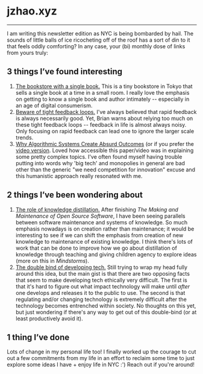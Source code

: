 # jzhao.xyz
---

I am writing this newsletter edition as NYC is being bombarded by hail. The sounds of little balls of ice ricocheting off of the roof has a sort of din to it that feels oddly comforting? In any case, your (bi) monthly dose of links from yours truly:

## 3 things I’ve found interesting

1. [The bookstore with a single book.](https://www.takram.com/projects/a-single-room-with-a-single-book-morioka-shoten/) This is a tiny bookstore in Tokyo that sells a single book at a time in a small room. I really love the emphasis on getting to know a single book and author intimately -- especially in an age of digital consumerism.
2. [Beware of tight feedback loops.](https://brianlui.dog/2020/05/10/beware-of-tight-feedback-loops/) I've always believed that rapid feedback is always necessarily good. Yet, Brian warns about relying too much on these tight feedback loops -- feedback in life is almost always noisy. Only focusing on rapid feedback can lead one to ignore the larger scale trends.
3. [Why Algorithmic Systems Create Absurd Outcomes](https://ali-alkhatib.com/papers/chi/utopia/utopia.pdf) (or if you prefer the [video version](https://www.youtube.com/watch?v=6KLAa62h1E0). Loved how accessible this paper/video was in explaining some pretty complex topics. I've often found myself having trouble putting into words why 'big tech' and monopolies in general are bad other than the generic "we need competition for innovation" excuse and this humanistic approach really resonated with me.

## 2 things I’ve been wondering about

1. [The role of knowledge distillation.](https://distill.pub/2017/research-debt/) After finishing *The Making and Maintenance of Open Source Software*, I have been seeing parallels between software maintenance and systems of knowledge. So much emphasis nowadays is on creation rather than maintenance; it would be interesting to see if we can shift the emphasis from creation of new knowledge to maintenance of existing knowledge. I think there's lots of work that can be done to improve how we go about distillation of knowledge through teaching and giving children agency to explore ideas (more on this in *Mindstorms*).
2. [The double bind of developing tech.](https://en.wikipedia.org/wiki/Collingridge_dilemma) Still trying to wrap my head fully around this idea, but the main gist is that there are two opposing facts that seem to make developing tech ethically very difficult. The first is that it's hard to figure out what impact technology will make until *after* one develops and releases it to the public to use. The second is that regulating and/or changing technology is extremely difficult after the technology becomes entrenched within society. No thoughts on this yet, but just wondering if there's any way to get out of this double-bind (or at least productively avoid it).

## 1 thing I’ve done
Lots of change in my personal life too! I finally worked up the courage to cut out a few commitments from my life in an effort to reclaim some time to just explore some ideas I have + enjoy life in NYC :') Reach out if you're around!